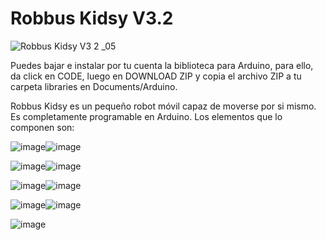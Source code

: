 # Robbus Kidsy V3.2

![Robbus Kidsy V3 2 _05](https://user-images.githubusercontent.com/66702091/145946298-4dbe1ca9-e56b-4169-b76a-487cefa96395.png)

Puedes bajar e instalar por tu cuenta la biblioteca para Arduino, para ello, da click en CODE, luego en DOWNLOAD ZIP y copia el archivo ZIP a tu carpeta libraries en Documents/Arduino.

Robbus Kidsy es un pequeño robot móvil capaz de moverse por si mismo. Es completamente programable en Arduino. Los elementos que lo componen son:

![image](https://user-images.githubusercontent.com/66702091/145869150-3855ad0f-0682-41c4-980b-14dd0e8dc90d.png)![image](https://user-images.githubusercontent.com/66702091/145869299-53fb21c7-4e49-4c9f-98d1-e9d57f57b66f.png)

![image](https://user-images.githubusercontent.com/66702091/145869331-16988e07-13c6-4bbd-96e6-351cbe7f83e8.png)![image](https://user-images.githubusercontent.com/66702091/145869358-d012a7b4-3752-4c62-b166-6bef9a051054.png)

![image](https://user-images.githubusercontent.com/66702091/145869386-f35299df-ad3f-4dbe-8017-a79e31a8c8d5.png)![image](https://user-images.githubusercontent.com/66702091/145869434-906a6d9c-d229-42b6-bee7-48d747e5ef91.png)

![image](https://user-images.githubusercontent.com/66702091/145869504-96add70b-390a-4dd5-a867-73d13011e40e.png)![image](https://user-images.githubusercontent.com/66702091/145869538-a4926910-51c1-45ce-994c-cbfac394b9f8.png)

![image](https://user-images.githubusercontent.com/66702091/145869585-83d75bd4-a8ce-484b-82f3-857966d38479.png)


